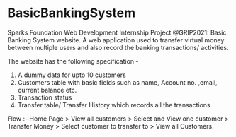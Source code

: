 # BasicBankingSystem 
Sparks Foundation Web Development Internship Project @GRIP2021: Basic Banking System website. 
A web application used to transfer virtual money between multiple users and also record the banking transactions/ activities.

The website has the following specification -
1. A dummy data for upto 10 customers
2. Customers table with basic fields such as name, Account no. ,email, current balance etc.
3. Transaction status
4. Transfer table/ Transfer History which records all the transactions

Flow :- Home Page > View all customers > Select and View one customer > Transfer Money > Select customer to transfer to > View all Customers.
